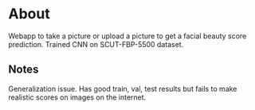 # About
Webapp to take a picture or upload a picture to get a facial beauty score prediction. Trained CNN on SCUT-FBP-5500 dataset.
## Notes 
Generalization issue. Has good train, val, test results but fails to make realistic scores on images on the internet. 
